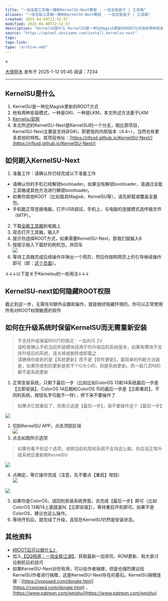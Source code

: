 ```yaml
---
title: "一加全能工具箱一键刷KernelSU-Next教程 - 一加全能盒子 | 工具箱"
aliases: "一加全能工具箱一键刷KernelSU-Next教程 - 一加全能盒子 | 工具箱"
created: 2025-04-09T22:52:57
modified: 2025-04-09T22:52:57
description: "KernelSU是什么 KernelSU是一种比Magisk更新的ROOT方式他有两种安装模式，一种是GKI、一种是LKM，本文所述方法基于LKMKernelsu官网本文所述的KernelSU-Next是KernelSU的一个分支，相比原项目，KernelSU-Next主要是支持非GKI，即更低的内核版本（4.4~），当然也有更多其他的特性。其项目地址：https://rifsxd.gith..."
source: "https://optool.daxiaamu.com/install_kernelsu-next"
tags:
tags-link:
type: "archive-web"
---
```

«

[大侠阿木](https://optool.daxiaamu.com/?author=1) 发布于 2025-1-12 05:45 阅读：7234

---

## KernelSU是什么

1. KernelSU是一种比Magisk更新的ROOT方式
2. 他有两种安装模式，一种是GKI、一种是LKM，本文所述方法基于LKM
3. [Kernelsu官网](https://kernelsu.org/)
4. 本文所述的KernelSU-Next是KernelSU的一个分支，相比原项目，KernelSU-Next主要是支持非GKI，即更低的内核版本（4.4~），当然也有更多其他的特性。其项目地址：[https://rifsxd.github.io/KernelSU-Next/](https://rifsxd.github.io/KernelSU-Next/)

## 如何刷入KernelSU-Next

1. 准备工作：请确认你已经完成以下准备工作
- 请确认你的手机已经解锁bootloader。如果没有解锁bootloader，请通过全能工具箱或其他方法进行解锁bootloader。
- 如果你其他ROOT（比如面具Magisk、KernelSU等），请先卸载或覆盖全量包。
- 手机能正常连接电脑，打开USB调试，手机上，与电脑的连接模式选传输文件（MTP）。
2. 下载[全能工具箱](https://optool.daxiaamu.com/wiki_pctool)到电脑上
3. 双击打开工具箱，输入P
4. 提示你选择ROOT方式，如果需要KernelSU-Next，那我们就输入6
5. 按提示拖入下载好的刷机包，并回车  
![](http://www.daxiaamu.com/wp-content/uploads/2024/03/Snipaste_2024-03-25_05-51-59-801x1024.png)
6. 等待工具箱完成后续操作并弹出一个网页，然后你按照网页上的引导继续操作即可（即：[这个页面](https://optool.daxiaamu.com/kernelsu-next_installing)）。

↓↓↓以下是关于Kernelsu的一些用法↓↓↓

## KernelSU-next如何隐藏ROOT权限

截止到这一步，无需任何额外设置和操作，就是做好隐藏环境的。你可以正常使用所有对ROOT权限敏感的软件

## 如何在升级系统时保留KernelSU而无需重新安装

> 不支持升级保留ROOT的情况：一加ACE 2V  
> 请检查确认手机当前所装模块适用于你升级后的系统版本，如果有模块不支持升级后的系统，请关掉或删除或卸载之  
> 请确保你收到的是【系统更新】而不是【软件更新】，最简单的判断方法就是，如果你收到的更新是若干个G大小的，则是系统更新。而一般几百M的都不是系统更新

1. 正常安装系统，只剩下最后一步（比如比如ColorOS 13和14系统最后一步是【立即安装】，ColorOS 14后期和ColorOS 15的最后一步是【立即重启】，不同的系统，按钮名字可能不一样），停下来不要操作了

> 如果点它就重启了，则表示这是【最后一步】，请不要操作这个【最后一步】

[![](https://optool.daxiaamu.com/content/uploadfile/202403/thum-62161711730360.jpg)](https://optool.daxiaamu.com/content/uploadfile/202403/62161711730360.jpg)

2. 切到KernelSU APP，点击顶部区域  
[![](https://optool.daxiaamu.com/content/uploadfile/202403/thum-a77a1711730395.jpg)](https://optool.daxiaamu.com/content/uploadfile/202403/a77a1711730395.jpg)
3. 点击如图所示选项

> 如果你看不到这个选项，说明当前机型和系统不支持这么做，你应该正常升级系统后重新刷KernelSU

[![](https://optool.daxiaamu.com/content/uploadfile/202403/thum-90c31711730496.jpg)](https://optool.daxiaamu.com/content/uploadfile/202403/90c31711730496.jpg)

4. 点确定，等它操作完成（注意，先不要点【重启】按钮）  
[![](https://optool.daxiaamu.com/content/uploadfile/202403/thum-c6821711730526.jpg)](https://optool.daxiaamu.com/content/uploadfile/202403/c6821711730526.jpg)

[![](https://optool.daxiaamu.com/content/uploadfile/202403/thum-72311711730550.jpg)](https://optool.daxiaamu.com/content/uploadfile/202403/72311711730550.jpg)

5. 如果你是ColorOS，请回到安装系统界面，去完成【最后一步】即可（比如ColorOS 13和14上面就是叫【立即安装】），等待重启开机即可。如果不是ColorOS，建议也这么操作。
6. 等待开机后，就完成了升级，且现在KernelSU仍然是安装状态。

## 其他资料

- [《ROOT后可以做什么》](https://optool.daxiaamu.com/whattodowithroot)
- 加入[【QQ频道：一加全能江湖】](https://optool.daxiaamu.com/join_group)，获取最新一加资讯、ROM更新、和大家讨论刷机玩机技巧
- 如果KernelSU-Next对你有用，可以给作者捐赠，但是也强烈建议给KernelSU作者进行捐赠，这是KernelSU-Next存在的基石。KernelSU捐赠连接：[https://vxposed.com/donate.html](https://vxposed.com/donate.html) 、 [https://www.patreon.com/weishu](https://www.patreon.com/weishu)